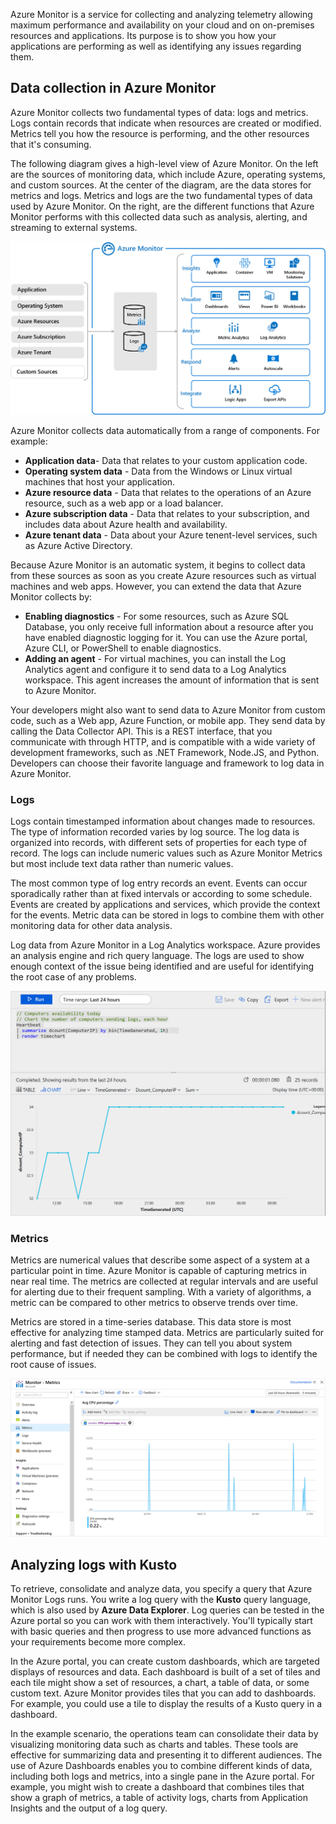Azure Monitor is a service for collecting and analyzing telemetry allowing maximum performance and availability on your cloud and on on-premises resources and applications. Its purpose is to show you how your applications are performing as well as identifying any issues regarding them.

## Data collection in Azure Monitor

Azure Monitor collects two fundamental types of data: logs and metrics. Logs contain records that indicate when resources are created or modified. Metrics tell you how the resource is performing, and the other resources that it's consuming.

The following diagram gives a high-level view of Azure Monitor. On the left are the sources of monitoring data, which include Azure, operating systems, and custom sources. At the center of the diagram, are the data stores for metrics and logs. Metrics and logs are the two fundamental types of data used by Azure Monitor. On the right, are the different functions that Azure Monitor performs with this collected data such as analysis, alerting, and streaming to external systems.

![Azure Monitor architecture.](../media/2-azure-monitor.png)

Azure Monitor collects data automatically from a range of components. For example:

- **Application data**- Data that relates to your custom application code. 
- **Operating system data** - Data from the Windows or Linux virtual machines that host your application.
- **Azure resource data** - Data that relates to the operations of an Azure resource, such as a web app or a load balancer.
- **Azure subscription data** - Data that relates to your subscription, and includes data about Azure health and availability.
- **Azure tenant data** - Data about your Azure tenent-level services, such as Azure Active Directory.

Because Azure Monitor is an automatic system, it begins to collect data from these sources as soon as you create Azure resources such as virtual machines and web apps. However, you can extend the data that Azure Monitor collects by:

- **Enabling diagnostics** - For some resources, such as Azure SQL Database, you only receive full information about a resource after you have enabled diagnostic logging for it. You can use the Azure portal, Azure CLI, or PowerShell to enable diagnostics.
- **Adding an agent** - For virtual machines, you can install the Log Analytics agent and configure it to send data to a Log Analytics workspace. This agent increases the amount of information that is sent to Azure Monitor.

Your developers might also want to send data to Azure Monitor from custom code, such as a Web app, Azure Function, or mobile app. They send data by calling the Data Collector API. This is a REST interface, that you communicate with through HTTP, and is compatible with a wide variety of development frameworks, such as .NET Framework, Node.JS, and Python. Developers can choose their favorite language and framework to log data in Azure Monitor.

### Logs

Logs contain timestamped information about changes made to resources. The type of information recorded varies by log source. The log data is organized into records, with different sets of properties for each type of record. The logs can include numeric values such as Azure Monitor Metrics but most include text data rather than numeric values.

The most common type of log entry records an event. Events can occur sporadically rather than at fixed intervals or according to some schedule. Events are created by applications and services, which provide the context for the events. Metric data can be stored in logs to combine them with other monitoring data for other data analysis.

Log data from Azure Monitor in a Log Analytics workspace. Azure provides an analysis engine and rich query language. The logs are used to show enough context of the issue being identified and are useful for identifying the root case of any problems.

![An example query against Azure logs](../media/2-azure-logs-query-example.png)

### Metrics

Metrics are numerical values that describe some aspect of a system at a particular point in time. Azure Monitor is capable of capturing metrics in near real time. The metrics are collected at regular intervals and are useful for alerting due to their frequent sampling. With a variety of algorithms, a metric can be compared to other metrics to observe trends over time.

Metrics are stored in a time-series database. This data store is most effective for analyzing time stamped data. Metrics are particularly suited for alerting and fast detection of issues. They can tell you about system performance, but if needed they can be combined with logs to identify the root cause of issues.

![An example chart in Azure Metrics](../media/2-azure-monitor-metrics.png)

## Analyzing logs with Kusto

To retrieve, consolidate and analyze data, you specify a query that Azure Monitor Logs runs. You write a log query with the **Kusto** query language, which is also used by **Azure Data Explorer**. Log queries can be tested in the Azure portal so you can work with them interactively. You'll typically start with basic queries and then progress to use more advanced functions as your requirements become more complex.

In the Azure portal, you can create custom dashboards, which are targeted displays of resources and data. Each dashboard is built of a set of tiles and each tile might show a set of resources, a chart, a table of data, or some custom text. Azure Monitor provides tiles that you can add to dashboards. For example, you could use a tile to display the results of a Kusto query in a dashboard.

In the example scenario, the operations team can consolidate their data by visualizing monitoring data such as charts and tables. These tools are effective for summarizing data and presenting it to different audiences. The use of Azure Dashboards enables you to combine different kinds of data, including both logs and metrics, into a single pane in the Azure portal. For example, you might wish to create a dashboard that combines tiles that show a graph of metrics, a table of activity logs, charts from Application Insights and the output of a log query.
